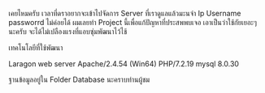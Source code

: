 เคยไหมครับ เวลาที่ดราอยากจะเข้าไปจัดการ Server ที่เราดูแลแล้วมะนจำ Ip Username passworrd ไม่ค่อยได้ ผมเลยทำ Project นี้เพื่อแก้ปัญหาที่ประสพพบเจอ เอาเป็นว่าใช้กัยเยอะๆ นะครับ จะได้ไม่เปลืองแรงที่แอบซุ่มพัฒนาไว้ไช้

เทคโนโลยีที่ใช้พัฒนา

Laragon web server
Apache/2.4.54 (Win64)  PHP/7.2.19
mysql 8.0.30 

ฐานข้อมูลอยู่ใน Folder Database นะคราบท่านผู้ชม
